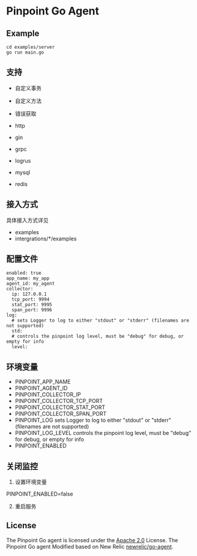 
# Pinpoint Go Agent

## Example

```
cd examples/server
go run main.go
```


## 支持
- 自定义事务
- 自定义方法
- 错误获取

- http
- gin
- grpc
- logrus
- mysql
- redis

## 接入方式
具体接入方式详见

- examples
- intergrations/*/examples


## 配置文件
```
enabled: true
app_name: my_app
agent_id: my_agent
collector:
  ip: 127.0.0.1
  tcp_port: 9994
  stat_port: 9995
  span_port: 9996
log:	
  # sets Logger to log to either "stdout" or "stderr" (filenames are not supported)
  std:
  # controls the pinpoint log level, must be "debug" for debug, or empty for info
  level:
```

## 环境变量

- PINPOINT_APP_NAME
- PINPOINT_AGENT_ID
- PINPOINT_COLLECTOR_IP
- PINPOINT_COLLECTOR_TCP_PORT
- PINPOINT_COLLECTOR_STAT_PORT
- PINPOINT_COLLECTOR_SPAN_PORT
- PINPOINT_LOG
sets Logger to log to either "stdout" or "stderr" (filenames are not supported)
- PINPOINT_LOG_LEVEL
controls the pinpoint log level, must be "debug" for debug, or empty for info
- PINPOINT_ENABLED


## 关闭监控

1. 设置环境变量

PINPOINT_ENABLED=false

2. 重启服务


## License

The Pinpoint Go agent is licensed under the [Apache 2.0](http://apache.org/licenses/LICENSE-2.0.txt) License.
The Pinpoint Go agent Modified based on New Relic [newrelic/go-agent](https://github.com/newrelic/go-agent).
